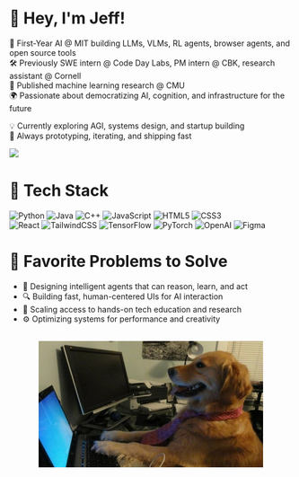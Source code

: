 # 👋 Hey, I'm Jeff!

🧠 First-Year AI @ MIT building LLMs, VLMs, RL agents, browser agents, and open source tools  
🛠️ Previously SWE intern @ Code Day Labs, PM intern @ CBK, research assistant @ Cornell  
📄 Published machine learning research @ CMU  
🌍 Passionate about democratizing AI, cognition, and infrastructure for the future  

💡 Currently exploring AGI, systems design, and startup building  
🚀 Always prototyping, iterating, and shipping fast  

<!-- GitHub stats from https://github.com/anuraghazra/github-readme-stats -->
![](https://github-readme-stats.vercel.app/api?username=jeffelin&theme=radical&hide_border=false&include_all_commits=true&count_private=true)<br/>

# 🧰 Tech Stack

![Python](https://img.shields.io/badge/python-3776AB?style=for-the-badge&logo=python&logoColor=white)
![Java](https://img.shields.io/badge/java-%23ED8B00.svg?style=for-the-badge&logo=openjdk&logoColor=white)
![C++](https://img.shields.io/badge/C++-00599C?style=for-the-badge&logo=c%2B%2B&logoColor=white)
![JavaScript](https://img.shields.io/badge/javascript-F7DF1E?style=for-the-badge&logo=javascript&logoColor=black)
![HTML5](https://img.shields.io/badge/html5-E34F26?style=for-the-badge&logo=html5&logoColor=white)
![CSS3](https://img.shields.io/badge/css3-1572B6?style=for-the-badge&logo=css3&logoColor=white)<br/>
![React](https://img.shields.io/badge/react-20232A?style=for-the-badge&logo=react&logoColor=61DAFB)
![TailwindCSS](https://img.shields.io/badge/tailwindcss-38B2AC.svg?style=for-the-badge&logo=tailwind-css&logoColor=white)
![TensorFlow](https://img.shields.io/badge/TensorFlow-FF6F00?style=for-the-badge&logo=tensorflow&logoColor=white)
![PyTorch](https://img.shields.io/badge/PyTorch-EE4C2C?style=for-the-badge&logo=pytorch&logoColor=white)
![OpenAI](https://img.shields.io/badge/OpenAI-412991?style=for-the-badge&logo=openai&logoColor=white)
![Figma](https://img.shields.io/badge/figma-F24E1E?style=for-the-badge&logo=figma&logoColor=white)

# 🧠 Favorite Problems to Solve

- 🤖 Designing intelligent agents that can reason, learn, and act
- 🔍 Building fast, human-centered UIs for AI interaction
- 🌱 Scaling access to hands-on tech education and research
- ⚙️ Optimizing systems for performance and creativity

<br/>

<div align="center">
  <img src="neverstopcoding.jpg" alt="Never Stop Coding" width="400"/>
</div>

<!--
**jeffelin/jeffelin** is a ✨ special ✨ repo because its README.md shows up on your profile.
Want to learn how to make yours like this? Watch [this tutorial](https://youtu.be/DWFs6aqknqw?si=oX-In0gOUUZiqINh)!
-->
